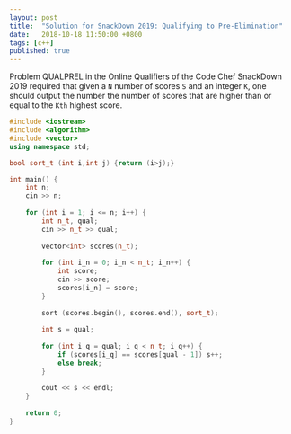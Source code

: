 ```yaml
---
layout: post
title:  "Solution for SnackDown 2019: Qualifying to Pre-Elimination"
date:   2018-10-18 11:50:00 +0800
tags: [c++]
published: true
---
```


Problem QUALPREL in the Online Qualifiers of the Code Chef SnackDown 2019 required that given a `N` number of scores `S` and an integer `K`, one should output the number the number of scores that are higher than or equal to the `Kth` highest score.

```c++
#include <iostream>
#include <algorithm> 
#include <vector>
using namespace std;

bool sort_t (int i,int j) {return (i>j);}

int main() {
	int n;
	cin >> n;
	
	for (int i = 1; i <= n; i++) {
	    int n_t, qual;
	    cin >> n_t >> qual;
	    
	    vector<int> scores(n_t);
	    
	    for (int i_n = 0; i_n < n_t; i_n++) {
	        int score; 
	        cin >> score; 
	        scores[i_n] = score;
	    }
	    
	    sort (scores.begin(), scores.end(), sort_t);
	    
	    int s = qual;
	    
	    for (int i_q = qual; i_q < n_t; i_q++) {
	        if (scores[i_q] == scores[qual - 1]) s++;
	        else break;
	    }
	    
	    cout << s << endl;
    }
	
	return 0;
}
```
